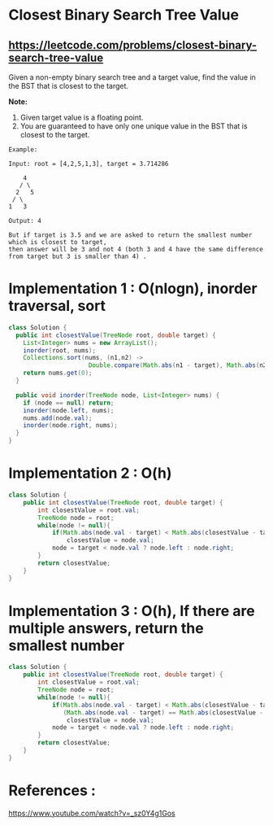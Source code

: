 # Closest Binary Search Tree Value
## https://leetcode.com/problems/closest-binary-search-tree-value

Given a non-empty binary search tree and a target value, find the value in the BST that is closest to the target.

**Note:**
1. Given target value is a floating point.
2. You are guaranteed to have only one unique value in the BST that is closest to the target.
```
Example:

Input: root = [4,2,5,1,3], target = 3.714286

    4
   / \
  2   5
 / \
1   3

Output: 4

But if target is 3.5 and we are asked to return the smallest number which is closest to target,
then answer will be 3 and not 4 (both 3 and 4 have the same difference from target but 3 is smaller than 4) .
```
# Implementation 1 : O(nlogn), inorder traversal, sort 
```java
class Solution {
  public int closestValue(TreeNode root, double target) {
    List<Integer> nums = new ArrayList();
    inorder(root, nums);
    Collections.sort(nums, (n1,n2) -> 
                      Double.compare(Math.abs(n1 - target), Math.abs(n2 - target)));
    return nums.get(0);
  }

  public void inorder(TreeNode node, List<Integer> nums) {
    if (node == null) return;
    inorder(node.left, nums);
    nums.add(node.val);
    inorder(node.right, nums);
  }
}
```

# Implementation 2 : O(h)

```java
class Solution {
    public int closestValue(TreeNode root, double target) {
        int closestValue = root.val;
        TreeNode node = root;
        while(node != null){
            if(Math.abs(node.val - target) < Math.abs(closestValue - target))
                closestValue = node.val;
            node = target < node.val ? node.left : node.right;
        }
        return closestValue;
    }
}
```
# Implementation 3 : O(h), If there are multiple answers, return the smallest number
```java
class Solution {
    public int closestValue(TreeNode root, double target) {
        int closestValue = root.val;
        TreeNode node = root;
        while(node != null){
            if(Math.abs(node.val - target) < Math.abs(closestValue - target) ||
               (Math.abs(node.val - target) == Math.abs(closestValue - target) && node.val < closestValue))
                closestValue = node.val;
            node = target < node.val ? node.left : node.right;
        }
        return closestValue;
    }
}
```

# References :
https://www.youtube.com/watch?v=_sz0Y4g1Gos
